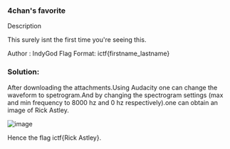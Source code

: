 
### 4chan's favorite
Description

This surely isnt the first time you're seeing this.

Author : IndyGod
Flag Format:
ictf{firstname_lastname}

### Solution:
After downloading the attachments.Using Audacity one can change the waveform to spetrogram.And by changing the spectrogram settings (max and min frequency to 8000 hz and 0 hz respectively).one can obtain an image of Rick Astley.

![image](https://user-images.githubusercontent.com/92258994/176671900-53e6b122-d7f8-4f9b-99fe-7e51624bea9f.png)

Hence the flag ictf{Rick Astley}.

